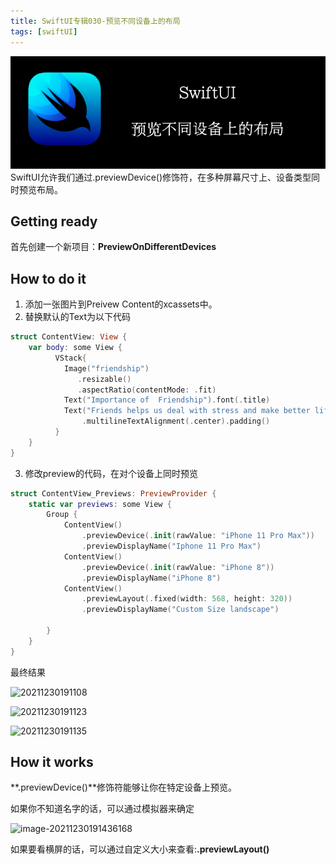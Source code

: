 ```yaml
---
title: SwiftUI专辑030-预览不同设备上的布局
tags: [swiftUI]
---
```

![headerimg](./Header.png)
SwiftUI允许我们通过.previewDevice()修饰符，在多种屏幕尺寸上、设备类型同时预览布局。
<!--truncate-->
## Getting ready

首先创建一个新项目：**PreviewOnDifferentDevices**

## How to do it

1. 添加一张图片到Preivew Content的xcassets中。
2. 替换默认的Text为以下代码
```swift
struct ContentView: View {
    var body: some View {
          VStack{
            Image("friendship")
               .resizable()
               .aspectRatio(contentMode: .fit)
            Text("Importance of  Friendship").font(.title)
            Text("Friends helps us deal with stress and make better life choices")
                .multilineTextAlignment(.center).padding()
          }
    }
}
```

3. 修改preview的代码，在对个设备上同时预览
```swift
struct ContentView_Previews: PreviewProvider {
    static var previews: some View {
        Group {
            ContentView()
                .previewDevice(.init(rawValue: "iPhone 11 Pro Max"))
                .previewDisplayName("Iphone 11 Pro Max")
            ContentView()
                .previewDevice(.init(rawValue: "iPhone 8"))
                .previewDisplayName("iPhone 8")
            ContentView()
                .previewLayout(.fixed(width: 568, height: 320))
                .previewDisplayName("Custom Size landscape")
            
        }
    }
}
```

最终结果

![20211230191108](https://tva1.sinaimg.cn/large/008i3skNgy1gxw2mjewzwj30af0hh0t7.jpg)

![20211230191123](https://tva1.sinaimg.cn/large/008i3skNgy1gxw2mqpkigj30af0jz74u.jpg)

![20211230191135](https://tva1.sinaimg.cn/large/008i3skNgy1gxw2myjtu8j30af0710st.jpg)

## How it works

 **.previewDevice()**修饰符能够让你在特定设备上预览。

如果你不知道名字的话，可以通过模拟器来确定

![image-20211230191436168](https://tva1.sinaimg.cn/large/008i3skNgy1gxw2op9qhzj30jo0w2jub.jpg)

如果要看横屏的话，可以通过自定义大小来查看:**.previewLayout()**


